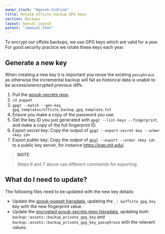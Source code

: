 ```yaml
---
owner_slack: "#govuk-2ndline"
title: Rotate offsite backup GPG keys
section: Backups
layout: manual_layout
parent: "/manual.html"
---
```


To encrypt our offsite backups, we use GPG keys which are valid for a year. For
good security practice we rotate these keys each year.

## Generate a new key

When creating a new key it is important you reuse the existing `passphrase` as
otherwise the incremental backup will fail as historical data is unable to be
access/unencrypted previous diffs.

1. Pull the [govuk-secrets repo](https://github.com/alphagov/govuk-secrets).
2. `cd puppet`
3. `gpg2 --batch --gen-key gpg_templates/offsite_backup_gpg_template.txt`
4. Ensure you make a copy of the password you use.
5. Get the key ID you just generated with `gpg2 --list-keys --fingerprint`, and make a copy of the full fingerprint ID.
6. Export _secret_ key: Copy the output of `gpg2 --export-secret-key --armor <key id>`
7. Export _public_ key: Copy the output of `gpg2 --export --armor <key id>` to a public key server, for instance <https://pgp.mit.edu/>

> **NOTE**
>
> Steps 6 and 7 above use different commands for exporting.

## What do I need to update?

The following files need to be updated with the new key details:

- Update the [govuk-puppet hieradata](https://github.com/alphagov/govuk-puppet/blob/master/hieradata/production.yaml),
  updating the `_: &offsite_gpg_key` key with the new fingerprint value.
- Update the [encrypted govuk-secrets repo hieradata](https://github.com/alphagov/govuk-secrets/blob/master/puppet/hieradata/production_credentials.yaml),
  updating both `backup::assets::backup_private_gpg_key` and `backup::assets::backup_private_gpg_key_passphrase` with
  the relevant values.

